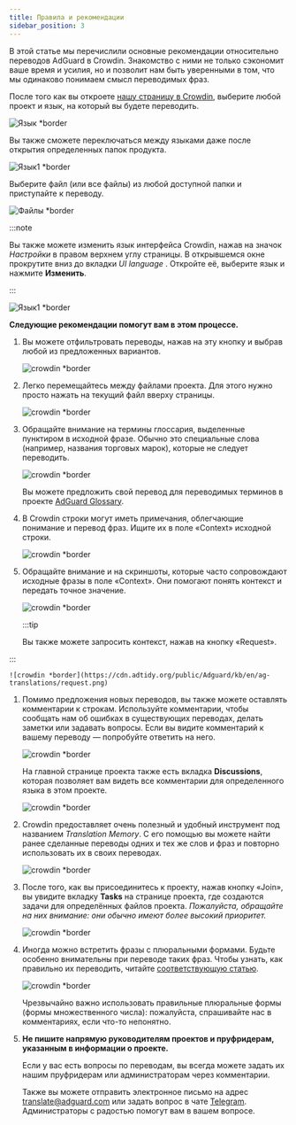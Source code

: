 ```yaml
---
title: Правила и рекомендации
sidebar_position: 3
---
```


В этой статье мы перечислили основные рекомендации относительно переводов AdGuard в Crowdin. Знакомство с ними не только сэкономит ваше время и усилия, но и позволит нам быть уверенными в том, что мы одинаково понимаем смысл переводимых фраз.

После того как вы откроете [нашу страницу в Crowdin](https://crowdin.com/profile/adguard/), выберите любой проект и язык, на который вы будете переводить.

![Язык *border](https://cdn.adtidy.org/content/Kb/ad_blocker/miscellaneous/adguard_translations/language.png)

Вы также сможете переключаться между языками даже после открытия определенных папок продукта.

![Язык1 *border](https://cdn.adtidy.org/content/Kb/ad_blocker/miscellaneous/adguard_translations/language1.png)

Выберите файл (или все файлы) из любой доступной папки и приступайте к переводу.

![Файлы *border](https://cdn.adtidy.org/content/Kb/ad_blocker/miscellaneous/adguard_translations/files.png)

:::note

Вы также можете изменить язык интерфейса Crowdin, нажав на значок *Настройки* в правом верхнем углу страницы. В открывшемся окне прокрутите вниз до вкладки *UI language* . Откройте её, выберите язык и нажмите **Изменить**.

:::

![Язык1 *border](https://cdn.adtidy.org/content/Kb/ad_blocker/miscellaneous/adguard_translations/settings_en.png)

**Следующие рекомендации помогут вам в этом процессе.**

1. Вы можете отфильтровать переводы, нажав на эту кнопку и выбрав любой из предложенных вариантов.

    ![crowdin *border](https://cdn.adtidy.org/public/Adguard/kb/en/ag-translations/filter.png)

1. Легко перемещайтесь между файлами проекта. Для этого нужно просто нажать на текущий файл вверху страницы.

    ![crowdin *border](https://cdn.adtidy.org/content/Kb/ad_blocker/miscellaneous/adguard_translations/filter_files.png)

1. Обращайте внимание на термины глоссария, выделенные пунктиром в исходной фразе. Обычно это специальные слова (например, названия торговых марок), которые не следует переводить.

    ![crowdin *border](https://cdn.adtidy.org/public/Adguard/kb/en/ag-translations/terms.png)

    Вы можете предложить свой перевод для переводимых терминов в проекте [AdGuard Glossary](https://crowdin.com/project/adguard-glossary).

1. В Crowdin строки могут иметь примечания, облегчающие понимание и перевод фраз. Ищите их в поле «Сontext» исходной строки.

    ![crowdin *border](https://cdn.adtidy.org/public/Adguard/kb/en/ag-translations/context-note.png)

1. Обращайте внимание и на скриншоты, которые часто сопровождают исходные фразы в поле «Context». Они помогают понять контекст и передать точное значение.

    ![crowdin *border](https://cdn.adtidy.org/public/Adguard/kb/en/ag-translations/screenshot.png)

    :::tip

    Вы также можете запросить контекст, нажав на кнопку «Request».


:::

    ![crowdin *border](https://cdn.adtidy.org/public/Adguard/kb/en/ag-translations/request.png)

1. Помимо предложения новых переводов, вы также можете оставлять комментарии к строкам. Используйте комментарии, чтобы сообщать нам об ошибках в существующих переводах, делать заметки или задавать вопросы. Если вы видите комментарий к вашему переводу — попробуйте ответить на него.

    ![crowdin *border](https://cdn.adtidy.org/public/Adguard/kb/en/ag-translations/comments.png)

    На главной странице проекта также есть вкладка **Discussions**, которая позволяет вам видеть все комментарии для определенного языка в этом проекте.

    ![crowdin *border](https://cdn.adtidy.org/public/Adguard/kb/en/ag-translations/discussions.png)

1. Crowdin предоставляет очень полезный и удобный инструмент под названием *Translation Memory*. С его помощью вы можете найти ранее сделанные переводы одних и тех же слов и фраз и повторно использовать их в своих переводах.

    ![crowdin *border](https://cdn.adtidy.org/public/Adguard/kb/en/ag-translations/tm.png)

1. После того, как вы присоединитесь к проекту, нажав кнопку «Join», вы увидите вкладку **Tasks** на странице проекта, где создаются задачи для определённых файлов проекта. *Пожалуйста, обращайте на них внимание: они обычно имеют более высокий приоритет.*

    ![crowdin *border](https://cdn.adtidy.org/public/Adguard/kb/en/ag-translations/tasks.png)

1. Иногда можно встретить фразы с плюральными формами. Будьте особенно внимательны при переводе таких фраз. Чтобы узнать, как правильно их переводить, читайте [соответствующую статью](../plural-forms).

    ![crowdin *border](https://cdn.adtidy.org/public/Adguard/kb/en/ag-translations/plurals.png)

    Чрезвычайно важно использовать правильные плюральные формы (формы множественного числа): пожалуйста, спрашивайте нас в комментариях, если что-то непонятно.

1. **Не пишите напрямую руководителям проектов и пруфридерам, указанным в информации о проекте.**

    Если у вас есть вопросы по переводам, вы всегда можете задать их нашим пруфридерам или администраторам через комментарии.

    Также вы можете отправить электронное письмо на адрес [translate@adguard.com](mailto:translate@adguard.com) или задать вопрос в чате [Telegram](https://t.me/joinchat/UVYTLcHbr8JmOGIy). Администраторы с радостью помогут вам в вашем вопросе.
